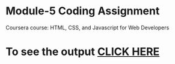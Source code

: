 
# Module-5 Coding Assignment

Coursera course: HTML, CSS, and Javascript for Web Developers

# To see the output [CLICK HERE](https://github.com/harshWarbhe/Coursera-HTML-CSS-and-JavaScript-for-Web-Developer/blob/master/Assignments/module-5/index.html)
